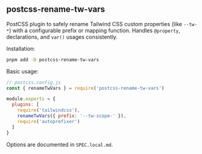 ## postcss-rename-tw-vars

PostCSS plugin to safely rename Tailwind CSS custom properties (like `--tw-*`) with a configurable prefix or mapping function. Handles `@property`, declarations, and `var()` usages consistently.

Installation:

```bash
pnpm add -D postcss-rename-tw-vars
```

Basic usage:

```js
// postcss.config.js
const { renameTwVars } = require('postcss-rename-tw-vars')

module.exports = {
  plugins: [
    require('tailwindcss'),
    renameTwVars({ prefix: '--tw-scope-' }),
    require('autoprefixer')
  ]
}
```

Options are documented in `SPEC.local.md`.


